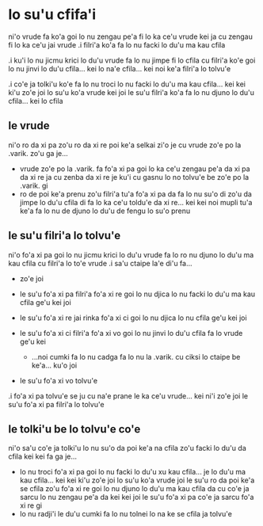 # lo su'u cfifa'i
ni'o vrude fa ko'a goi lo nu zengau pe'a fi lo ka ce'u vrude kei ja cu zengau fi lo ka ce'u jai vrude  .i filri'a ko'a fa lo nu facki lo du'u ma kau cfila

.i ku'i lo nu jicmu krici lo du'u vrude fa lo nu jimpe fi lo cfila cu filri'a ko'e goi lo nu jinvi lo du'u cfila... kei lo na'e cfila... kei noi ke'a filri'a lo tolvu'e

.i co'e ja tolki'u ko'e fa lo nu troci lo nu facki lo du'u ma kau cfila... kei kei ki'u zo'e joi lo su'u ko'a vrude kei joi le su'u filri'a ko'a fa lo nu djuno lo du'u cfila... kei lo cfila

## le vrude
ni'o ro da xi pa zo'u ro da xi re poi ke'a selkai zi'o je cu vrude zo'e po la .varik. zo'u ga je...

* vrude zo'e po la .varik. fa fo'a xi pa goi lo ka ce'u zengau pe'a da xi pa da xi re ja cu zenba da xi re je ku'i cu gasnu lo no tolvu'e be zo'e po la .varik. gi
* ro de poi ke'a prenu zo'u filri'a tu'a fo'a xi pa da fa lo nu su'o di zo'u da jimpe lo du'u cfila di fa lo ka ce'u toldu'e da xi re... kei kei noi mupli tu'a ke'a fa lo nu de djuno lo du'u de fengu lo su'o prenu

## le su'u filri'a lo tolvu'e
ni'o fo'a xi pa goi lo nu jicmu krici lo du'u vrude fa lo ro nu djuno lo du'u ma kau cfila cu filri'a lo to'e vrude  .i sa'u ctaipe la'e di'u fa...

* zo'e joi
* le su'u fo'a xi pa filri'a fo'a xi re goi lo nu djica lo nu facki lo du'u ma kau cfila ge'u kei joi
* le su'u fo'a xi re jai rinka fo'a xi ci goi lo nu djica lo nu cfila ge'u kei joi
* le su'u fo'a xi ci filri'a fo'a xi vo goi lo nu jinvi lo du'u cfila fa lo vrude ge'u kei

  * ...noi cumki fa lo nu cadga fa lo nu la .varik. cu ciksi lo ctaipe be ke'a... ku'o joi

* le su'u fo'a xi vo tolvu'e

.i fo'a xi pa tolvu'e se ju cu na'e prane le ka ce'u vrude... kei ni'i zo'e joi le su'u fo'a xi pa filri'a lo tolvu'e

## le tolki'u be lo tolvu'e co'e
ni'o sa'u co'e ja tolki'u lo nu su'o da poi ke'a na cfila zo'u facki lo du'u da cfila kei kei fa ga je...

* lo nu troci fo'a xi pa goi lo nu facki lo du'u xu kau cfila... je lo du'u ma kau cfila... kei kei ki'u zo'e joi lo su'u ko'a vrude joi le su'u ro da poi ke'a se cfila zo'u fo'a xi re goi lo nu djuno lo du'u ma kau cfila da cu co'e ja sarcu lo nu zengau pe'a da kei kei joi le su'u fo'a xi pa co'e ja sarcu fo'a xi re gi
* lo nu radji'i le du'u cumki fa lo nu tolnei lo na ke se cfila ja tolvu'e
